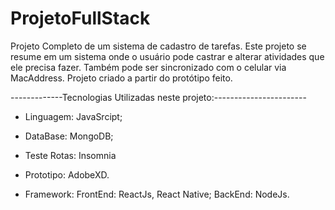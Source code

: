 # ProjetoFullStack
Projeto Completo  de um sistema de cadastro de tarefas.
Este projeto se resume em um sistema onde o usuário pode castrar e alterar atividades que ele precisa fazer. Também pode ser sincronizado com o celular via MacAddress.
Projeto criado a partir do protótipo feito.

-------------Tecnologias Utilizadas neste projeto:-----------------------

- Linguagem:  JavaSrcipt;
- DataBase: MongoDB;
- Teste Rotas: Insomnia
- Prototipo: AdobeXD.

- Framework: 
    FrontEnd: ReactJs, React Native;
    BackEnd: NodeJs.
